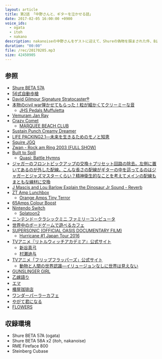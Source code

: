 ```yaml
---
layout: article
title: 第2話 「中野さんと、ギターを泣かせる話」
date: 2017-02-05 16:00:00 +0900
voice_ids:
  - ogata
  - itoh
  - nakano
description: nakanoiseの中野さんをゲストに迎えて、Shureの偽物を掴まされた件、Big Muff、今買いたいギター、シンプルライフ、Supersonic、フリップフラッパーズ、ワンダーパーラーカフェ、やがて君になる、FLOWERSなどについて話しました。
duration: "00:00"
file: /rec/20170205.mp3
size: 42450905
---
```


## 参照

- [Shure BETA 57A](https://www.shure.co.jp/ja/products/microphones/beta_57a)
- [56式自動歩槍](https://goo.gl/ycsxi0)
- [David Gilmour Signature Stratocaster®](http://www.fendercustomshop.com/series/artist/david-gilmour-signature-stratocaster-nos-maple-fingerboard-black/)
- [本物のcivil war弾かせてもらった！粒が細かくてクリーミーな音](https://www.instagram.com/p/BOCafpUhG7g/)
  - [JHS Pedals Muffuletta](https://www.jhspedals.com/products/bass-pedals/muffuletta/)
- [Vemuram Jan Ray](http://www.vemuram.com/janray-top.html)
- [Crazy Comet](http://escmad.blog.fc2.com/blog-entry-6.html)
  - [MARQUEE BEACH CLUB](http://marqueebeachclub.tumblr.com/)
- [Sustain Punch Creamy Dreamer](http://www.cubisteffects.com/2009/08/sustain-punch-creamy-dreamer/)
- [LIFE PACKING2.1―未来を生きるためのモノと知恵](http://amzn.asia/bp4ZtM0)
- [Squire JGQ](http://playerco.sakura.ne.jp/archive_images/SQJMQ0002.jpg)
- [Zwan - Rock am Ring 2003 (FULL SHOW) ](https://youtu.be/AeqaZ00f3jA?t=1653)
- [Built to Spill](https://goo.gl/VbQhc0)
  - [Quasi: Battle Hymns](http://www.quasiband.com/)
- [ジャガーのフロントピックアップの交換＋プリセット回路の除去。左側に置いてあるのが外した配線。こんな長さの配線がギターの中を這ってるのはジャガーとジャズマスターくらい？精神衛生的なことを考えてメインの配線もまともな線材に交換](https://www.instagram.com/p/BOw4LsChlh7/)
- [J Mascis and Lou Barlow Explain the Dinosaur Jr Sound - Reverb](https://reverb.com/news/j-mascis-and-lou-barlow-explain-the-dinosaur-jr-sound)
- [ZT Amp Lunchbox](https://goo.gl/4OH80n)
  - [Orange Amps Tiny Terror](https://orangeamps.com/tiny-terror-10th-anniversary/)
- [65Amps Colour Boost](http://www.65amps.com/pedals/colour-boost)
- [Nintendo Switch](https://www.nintendo.co.jp/hardware/switch/index.html)
  - [Splatoon2](https://www.nintendo.co.jp/software/switch/splatoon2/)
- [ニンテンドークラシックミニ ファミリーコンピュータ](https://www.nintendo.co.jp/clv/)
- [世界中のボードゲームで遊べるカフェ](http://jellyjellycafe.com/)
- [SUPERSONIC (OFFICIAL OASIS DOCUMENTARY FILM)](http://oasis-supersonic.jp/)
  - [Hurricane #1 Japan Tour 2016](http://info13725.wixsite.com/hurricane1)
- [TVアニメ『リトルウィッチアカデミア』公式サイト](http://tv.littlewitchacademia.jp/)
  - [新谷真弓](https://goo.gl/06IVnJ)
  - [村瀬迪与](https://goo.gl/8YRgXm)
- [TVアニメ「フリップフラッパーズ」公式サイト](http://www.flipflappers.com/)
  - [動物と人間の世界認識―イリュージョンなしに世界は見えない](http://amzn.asia/iPWjCGB)
- [GUNSLINGER GIRL](http://amzn.asia/fWaBhN6)
- [乙嫁語り](http://amzn.asia/hKrQ5YE)
- [エマ](http://amzn.asia/0HoVhLO)
- [椿屋珈琲店](http://www.towafood-net.co.jp/cafe/tabid/79/Default.aspx)
- [ワンダーパーラーカフェ](http://wonder-parlour.com/)
- [やがて君になる](http://daioh.dengeki.com/contents/yagate/)
- [FLOWERS](http://www.gungnir.co.jp/lily/flowers/index.html)

## 収録環境

- Shure BETA 57A (ogata)
- Shure BETA 58A x2 (itoh, nakanoise)
- RME Fireface 800
- Steinberg Cubase
